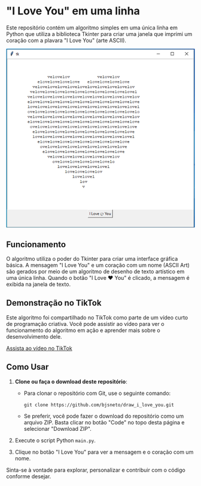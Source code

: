 # "I Love You" em uma linha

Este repositório contém um algoritmo simples em uma única linha em Python que utiliza a biblioteca Tkinter para criar uma janela que imprimi um coração com a plavara "I Love You" (arte ASCII).

![I Love You](screenshot/iloveyou.png)

## Funcionamento

O algoritmo utiliza o poder do Tkinter para criar uma interface gráfica básica. A mensagem "I Love You" e um coração com um nome (ASCII Art) são gerados por meio de um algoritmo de desenho de texto artístico em uma única linha. Quando o botão "I Love ❤️ You" é clicado, a mensagem é exibida na janela de texto.

## Demonstração no TikTok

Este algoritmo foi compartilhado no TikTok como parte de um vídeo curto de programação criativa. Você pode assistir ao vídeo para ver o funcionamento do algoritmo em ação e aprender mais sobre o desenvolvimento dele.

[Assista ao vídeo no TikTok](https://www.tiktok.com/@shortcodevideo/video/7089938349762301189)

## Como Usar

1. **Clone ou faça o download deste repositório**:
   - Para clonar o repositório com Git, use o seguinte comando:
     ```
     git clone https://github.com/bjsneto/draw_i_love_you.git
     ```
   - Se preferir, você pode fazer o download do repositório como um arquivo ZIP. Basta clicar no botão "Code" no topo desta página e selecionar "Download ZIP".

2. Execute o script Python `main.py`.

3. Clique no botão "I Love You" para ver a mensagem e o coração com um nome.

Sinta-se à vontade para explorar, personalizar e contribuir com o código conforme desejar.
